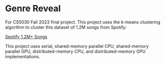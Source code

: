 # Genre Reveal
For CS5030 Fall 2023 final project. This project uses the k-means clustering algorithm to cluster this dataset of 1.2M songs from Spotify:

[Spotify 1.2M+ Songs](https://www.kaggle.com/datasets/rodolfofigueroa/spotify-12m-songs)

This project uses serial, shared-memory parallel CPU, shared-memory parallel GPU, distributed-memory CPU, and distributed-memory GPU implementations.
